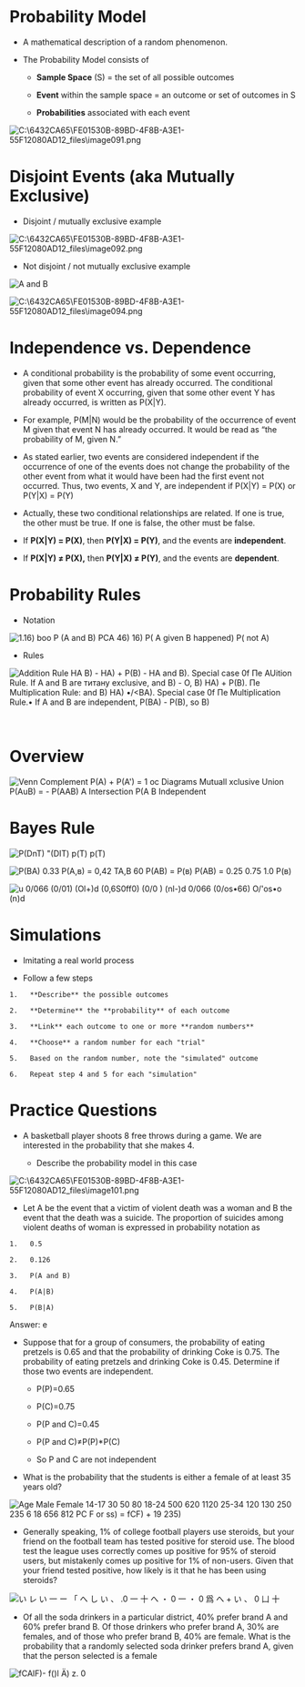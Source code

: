 # Probability Model

  -  A mathematical description of a random phenomenon.

  -  The Probability Model consists of
    
      -  **Sample Space** (S) = the set of all possible outcomes
    
      -  **Event** within the sample space = an outcome or set of
         outcomes in S
    
      -  **Probabilities** associated with each
 event

 ![C:\\6432CA65\\FE01530B-89BD-4F8B-A3E1-55F12080AD12\_files\\image091.png](./media/image91.png)

# Disjoint Events (aka Mutually Exclusive)

  -  Disjoint / mutually exclusive
 example

 ![C:\\6432CA65\\FE01530B-89BD-4F8B-A3E1-55F12080AD12\_files\\image092.png](./media/image92.png)

  -  Not disjoint / not mutually exclusive example

 ![A and B
 ](./media/image93.png)
 
 ![C:\\6432CA65\\FE01530B-89BD-4F8B-A3E1-55F12080AD12\_files\\image094.png](./media/image94.png)

# Independence vs. Dependence

  -  A conditional probability is the probability of some event
     occurring, given that some other event has already occurred. The
     conditional probability of event X occurring, given that some
     other event Y has already occurred, is written as P(X|Y).

  -  For example, P(M|N) would be the probability of the occurrence of
     event M given that event N has already occurred. It would be read
     as “the probability of M, given N.”

  -  As stated earlier, two events are considered independent if the
     occurrence of one of the events does not change the probability of
     the other event from what it would have been had the first event
     not occurred. Thus, two events, X and Y, are independent if P(X|Y)
     = P(X) or P(Y|X) = P(Y)

  -  Actually, these two conditional relationships are related. If one
     is true, the other must be true. If one is false, the other must
     be false.

  -  If **P(X|Y) = P(X)**, then **P(Y|X) = P(Y)**, and the events are
     **independent**.

  -  If **P(X|Y) ≠ P(X),** then **P(Y|X) ≠ P(Y)**, and the events are
     **dependent**.

# Probability Rules

  -  Notation

 ![1.16) boo P (A and B) PCA 46) 16) P( A given B happened) P( not A)
 ](./media/image95.png)

  -  Rules

 ![Addition Rule НА В) - НА) + Р(В) - НА and В). Special case 0f Пе
 AUition Rule. If А and В аге титану exclusive, and В) - О, В) НА) +
 Р(В). Пе Multiplication Rule: and В) НА) •/\<ВА). Special case 0f Пе
 Multiplication Rule.• If А and В are independent, Р(ВА) - Р(В), so В)
 ](./media/image96.png)

 

# Overview

![Venn Complement P(A) + P(A') = 1 oc Diagrams Mutuall xclusive Union
P(AuB) = - P(AAB) A Intersection P(A B Independent
](./media/image97.png)

# Bayes Rule

 ![P(DnT) "(DIT) p(T) p(T) ](./media/image98.png)
 
 ![Р(ВА) 0.33 Р(А,в) = 0,42 ТА,В 60 Р(АВ) = Р(в) Р(АВ) = 0.25 0.75 1.0
 Р(в) ](./media/image99.png)
 
 ![u 0/066 (0/01) (Ol+)d (0,6S0ff0) (0/0 ) (nl-)d 0/066 (0/os•66)
 O/'os•o (n)d ](./media/image100.png)

# Simulations

  -  Imitating a real world process

  -  Follow a few steps
    
    1.   **Describe** the possible outcomes
    
    2.   **Determine** the **probability** of each outcome
    
    3.   **Link** each outcome to one or more **random numbers**
    
    4.   **Choose** a random number for each "trial"
    
    5.   Based on the random number, note the "simulated" outcome
    
    6.   Repeat step 4 and 5 for each "simulation"

# Practice Questions

  -  A basketball player shoots 8 free throws during a game. We are
     interested in the probability that she makes 4.
    
      -  Describe the probability model in this
 case

 ![C:\\6432CA65\\FE01530B-89BD-4F8B-A3E1-55F12080AD12\_files\\image101.png](./media/image101.png)

  -  Let A be the event that a victim of violent death was a woman and
     B the event that the death was a suicide. The proportion of
     suicides among violent deaths of woman is expressed in probability
     notation as
    
    1.   0.5
    
    2.   0.126
    
    3.   P(A and B)
    
    4.   P(A|B)
    
    5.   P(B|A)

 Answer: e

  -  Suppose that for a group of consumers, the probability of eating
     pretzels is 0.65 and that the probability of drinking Coke is
     0.75. The probability of eating pretzels and drinking Coke is
     0.45. Determine if those two events are independent.
    
      -  P(P)=0.65
    
      -  P(C)=0.75
    
      -  P(P and C)=0.45
    
      -  P(P and C)≠P(P)\*P(C)
    
      -  So P and C are not independent

  -  What is the probability that the students is either a female of at
     least 35 years old?

 ![Age Male Female 14-17 30 50 80 18-24 500 620 1120 25-34 120 130 250
 235 6 18 656 812 PC F or ss) = fCF) + 19 235) ](./media/image102.png)

  -  Generally speaking, 1% of college football players use steroids,
     but your friend on the football team has tested positive for
     steroid use. The blood test the league uses correctly comes up
     positive for 95% of steroid users, but mistakenly comes up
     positive for 1% of non-users. Given that your friend tested
     positive, how likely is it that he has been using steroids?

 ![い レ い 一 ー 「 へ し い 、 .0 一 十 へ ・ 0 一 ・ 0 爲 へ + い 、 0 凵 十
 ](./media/image103.png)

  -  Of all the soda drinkers in a particular district, 40% prefer
     brand A and 60% prefer brand B. Of those drinkers who prefer brand
     A, 30% are females, and of those who prefer brand B, 40% are
     female. What is the probability that a randomly selected soda
     drinker prefers brand A, given that the person selected is a
     female

 ![fCAlF)- f()l Ä) z. 0 ](./media/image104.png)